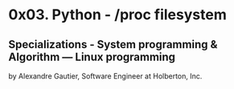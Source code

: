 # 0x03. Python - /proc filesystem

## Specializations - System programming & Algorithm ― Linux programming

by Alexandre Gautier, Software Engineer at Holberton, Inc. 

